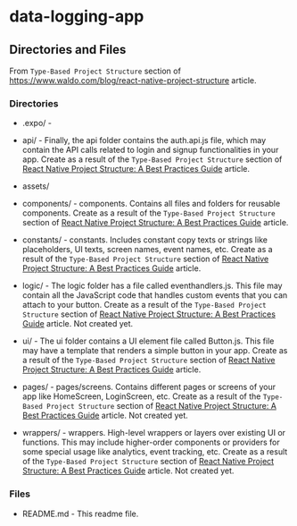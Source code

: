 # data-logging-app

## Directories and Files

From `Type-Based Project Structure` section of https://www.waldo.com/blog/react-native-project-structure article.

### Directories

- .expo/ -

- api/ - Finally, the api folder contains the auth.api.js file, which may contain the API calls related to login and signup functionalities in your app. Create as a result of the `Type-Based Project Structure` section of [React Native Project Structure: A Best Practices Guide](https://www.waldo.com/blog/react-native-project-structure) article.

- assets/

- components/ - components. Contains all files and folders for reusable components. Create as a result of the `Type-Based Project Structure` section of [React Native Project Structure: A Best Practices Guide](https://www.waldo.com/blog/react-native-project-structure) article.

- constants/ - constants. Includes constant copy texts or strings like placeholders, UI texts, screen names, event names, etc. Create as a result of the `Type-Based Project Structure` section of [React Native Project Structure: A Best Practices Guide](https://www.waldo.com/blog/react-native-project-structure) article.

- logic/ - The logic folder has a file called eventhandlers.js. This file may contain all the JavaScript code that handles custom events that you can attach to your button. Create as a result of the `Type-Based Project Structure` section of [React Native Project Structure: A Best Practices Guide](https://www.waldo.com/blog/react-native-project-structure) article. Not created yet.

- ui/ - The ui folder contains a UI element file called Button.js. This file may have a template that renders a simple button in your app. Create as a result of the `Type-Based Project Structure` section of [React Native Project Structure: A Best Practices Guide](https://www.waldo.com/blog/react-native-project-structure) article.

- pages/ - pages/screens. Contains different pages or screens of your app like HomeScreen, LoginScreen, etc. Create as a result of the `Type-Based Project Structure` section of [React Native Project Structure: A Best Practices Guide](https://www.waldo.com/blog/react-native-project-structure) article. Not created yet.

- wrappers/ - wrappers. High-level wrappers or layers over existing UI or functions. This may include higher-order components or providers for some special usage like analytics, event tracking, etc. Create as a result of the `Type-Based Project Structure` section of [React Native Project Structure: A Best Practices Guide](https://www.waldo.com/blog/react-native-project-structure) article. Not created yet.

### Files

- README.md - This readme file.
